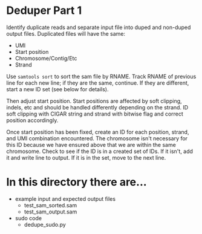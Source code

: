 # Deduper Part 1

Identify duplicate reads and separate input file into duped and non-duped output files. Duplicated files will have the same:   

* UMI
* Start position
* Chromosome/Contig/Etc
* Strand

Use `samtools sort` to sort the sam file by RNAME. Track RNAME of previous line for each new line; if they are the same, continue. If they are different, start a new ID set (see below for details).

Then adjust start position. Start positions are affected by soft clipping, indels, etc and should be handled differently depending on the strand. ID soft clipping with CIGAR string and strand with bitwise flag and correct position accordingly.

Once start position has been fixed, create an ID for each position, strand, and UMI combination encountered. 
The chromosome isn't necessary for this ID because we have ensured above that we are within the same chromosome. 
Check to see if the ID is in a created set of IDs. If it isn't, add it and write line to output. If it is in the set, move to the next line.

# In this directory there are...

* example input and expected output files
  * test_sam_sorted.sam
  * test_sam_output.sam
* sudo code
  * dedupe_sudo.py

